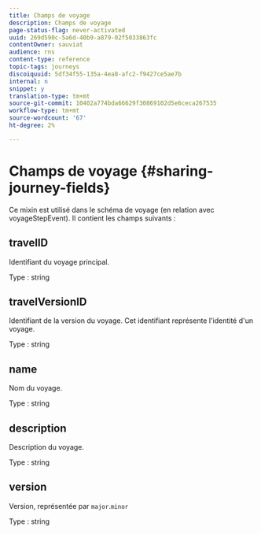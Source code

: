 ```yaml
---
title: Champs de voyage
description: Champs de voyage
page-status-flag: never-activated
uuid: 269d590c-5a6d-40b9-a879-02f5033863fc
contentOwner: sauviat
audience: rns
content-type: reference
topic-tags: journeys
discoiquuid: 5df34f55-135a-4ea8-afc2-f9427ce5ae7b
internal: n
snippet: y
translation-type: tm+mt
source-git-commit: 10402a774bda66629f30869102d5e6ceca267535
workflow-type: tm+mt
source-wordcount: '67'
ht-degree: 2%

---
```



# Champs de voyage {#sharing-journey-fields}

Ce mixin est utilisé dans le schéma de voyage (en relation avec voyageStepEvent). Il contient les champs suivants :

## travelID

Identifiant du voyage principal.

Type : string

## travelVersionID

Identifiant de la version du voyage. Cet identifiant représente l&#39;identité d&#39;un voyage.

Type : string

## name

Nom du voyage.

Type : string

## description

Description du voyage.

Type : string

## version

Version, représentée par `major`.`minor`

Type : string